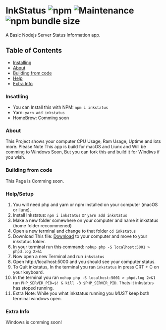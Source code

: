 # InkStatus ![npm](https://img.shields.io/npm/v/inkstatus) ![Maintenance](https://img.shields.io/maintenance/yes/2020) ![npm bundle size](https://img.shields.io/bundlephobia/min/inkstatus) 
A Basic Nodejs Server Status Information app.

## Table of Contents
- [Installing](#Insatlling)
- [About](#about)
- [Building from code](#Building-from-code)
- [Help](#help/setup)
- [Extra Info](#extra-info)


### Insatlling
- You can Install this with NPM: `npm i inkstatus`
- Yarn: `yarn add inkstatus`
- HomeBrew: Comming soon

### About
This Project shows your computer CPU Usage, Ram Usage, Uptime and lots more.
Please Note This app is build for macOS and Liunx and Will be comming to Windows Soon, But you can fork this and build it for Windiws if you wish.


### Building from code
This Page is Comming soon.

### Help/Setup
1. You will need php and yarn or npm installed on your computer (macOS or liunx).
2. Install Inkstatus: `npm i inkstatus` or `yarn add inkstatus`
3. Make a new folder somewhere on your computer and name it inkstatus (home folder reccommened) 
4. Open a new terminal and change to that folder `cd inkstatus`
5. Download This file: [Download](https://github.com/Lucaslah/InkStatus/releases/download/file-v-1.0.0/syinfo.php) to your computer and move to your inkstatus folder.
6. In your terminal run this command: `nohup php -S localhost:5001 > phpd.log 2>&1`
7. Now open a new Terminal and run `inkstatus` 
8. Open http://localhost:5000 and you should see your computer status.
9. To Quit inkstatus, In the terminal you ran `inkstatus` in press CRT + C on your keyboard.
10. In the terminal you ran `nohup php -S localhost:5001 > phpd.log 2>&1` run `PHP_SERVER_PID=$! & kill -3 $PHP_SERVER_PID`. Thats it inkstatus has stoped running.
11. Extra Note: While you what inkstatus running you *MUST* keep both terminal windows open.

### Extra Info
Windows is comming soon!
